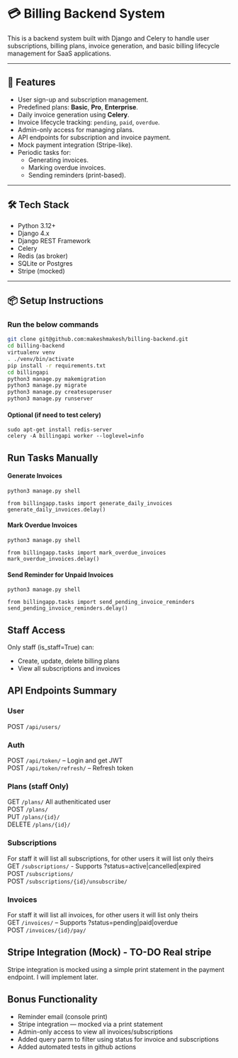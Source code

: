 # 💳 Billing Backend System

This is a backend system built with Django and Celery to handle user subscriptions, billing plans, invoice generation, and basic billing lifecycle management for SaaS applications.

---

## 🚀 Features

- User sign-up and subscription management.
- Predefined plans: **Basic**, **Pro**, **Enterprise**.
- Daily invoice generation using **Celery**.
- Invoice lifecycle tracking: `pending`, `paid`, `overdue`.
- Admin-only access for managing plans.
- API endpoints for subscription and invoice payment.
- Mock payment integration (Stripe-like).
- Periodic tasks for:
  - Generating invoices.
  - Marking overdue invoices.
  - Sending reminders (print-based).

---

## 🛠 Tech Stack

- Python 3.12+
- Django 4.x
- Django REST Framework
- Celery
- Redis (as broker)
- SQLite or Postgres
- Stripe (mocked)

---

## 📦 Setup Instructions

### Run the below commands

```bash
git clone git@github.com:makeshmakesh/billing-backend.git
cd billing-backend
virtualenv venv
. ./venv/bin/activate
pip install -r requirements.txt
cd billingapi
python3 manage.py makemigration
python3 manage.py migrate
python3 manage.py createsuperuser
python3 manage.py runserver
```

#### Optional (if need to test celery)
```
sudo apt-get install redis-server
celery -A billingapi worker --loglevel=info
```

## Run Tasks Manually
#### Generate Invoices
```
python3 manage.py shell

from billingapp.tasks import generate_daily_invoices
generate_daily_invoices.delay()
```
#### Mark Overdue Invoices
```
python3 manage.py shell

from billingapp.tasks import mark_overdue_invoices
mark_overdue_invoices.delay()
```

#### Send Reminder for Unpaid Invoices

```
python3 manage.py shell

from billingapp.tasks import send_pending_invoice_reminders
send_pending_invoice_reminders.delay()
```

## Staff Access
Only staff (is_staff=True) can:

* Create, update, delete billing plans
* View all subscriptions and invoices


## API Endpoints Summary

### User

POST `/api/users/`

### Auth
POST `/api/token/` – Login and get JWT  
POST `/api/token/refresh/` – Refresh token  

### Plans (staff Only)
GET `/plans/` All autheniticated user  
POST `/plans/`  
PUT `/plans/{id}/`  
DELETE `/plans/{id}/`  

### Subscriptions

For staff it will list all subscriptions, for other users it will list only theirs  
GET `/subscriptions/` - Supports ?status=active|cancelled|expired  
POST `/subscriptions/`  
POST `/subscriptions/{id}/unsubscribe/`  

### Invoices
For staff it will list all invoices, for other users it will list only theirs  
GET `/invoices/` – Supports ?status=pending|paid|overdue  
POST `/invoices/{id}/pay/`  

## Stripe Integration (Mock) - TO-DO Real stripe
Stripe integration is mocked using a simple print statement in the payment endpoint. I will implement later.

## Bonus Functionality

* Reminder email (console print)
* Stripe integration — mocked via a print statement
* Admin-only access to view all invoices/subscriptions
* Added query parm to filter using status for invoice and subscriptions
* Added automated tests in github actions
